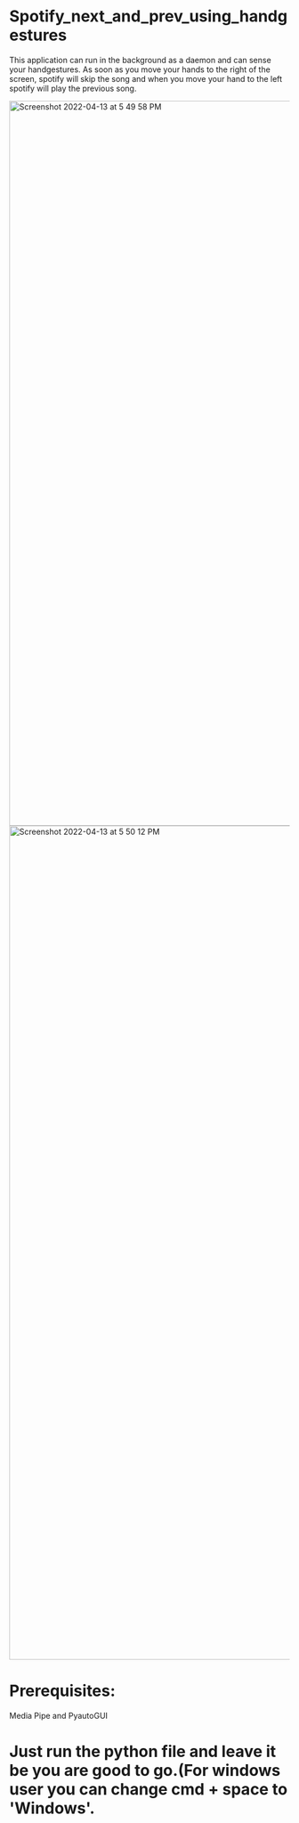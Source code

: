 # Spotify_next_and_prev_using_handgestures
This application can run in the background as a daemon and can sense your handgestures.
As soon as you move your hands to the right of the screen, spotify will skip the song and when you move your hand to the left spotify will play the previous song.

<img width="1303" alt="Screenshot 2022-04-13 at 5 49 58 PM" src="https://user-images.githubusercontent.com/60423130/163179365-288a4837-ab49-4461-aebc-25ad1e1c5ed7.png"> <img width="1499" alt="Screenshot 2022-04-13 at 5 50 12 PM" src="https://user-images.githubusercontent.com/60423130/163179392-5b479615-d26f-4b16-9f6c-d29c5b9aba66.png">

# Prerequisites:
Media Pipe and PyautoGUI

# Just run the python file and leave it be you are good to go.(For windows user you can change cmd + space to 'Windows'.
